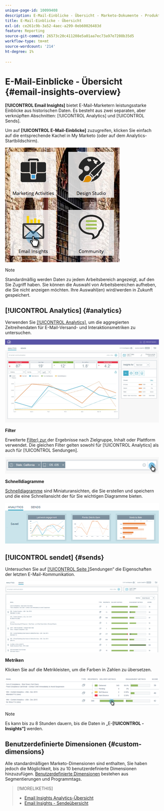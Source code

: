 ```yaml
---
unique-page-id: 10099408
description: E-Mail-Einblicke - Übersicht - Marketo-Dokumente - Produktdokumentation
title: E-Mail-Einblicke - Übersicht
exl-id: ce261c9b-3a52-4aec-a299-0eb60026483d
feature: Reporting
source-git-commit: 26573c20c411208e5a01aa7ec73a97e7208b35d5
workflow-type: tm+mt
source-wordcount: '214'
ht-degree: 1%

---
```


# E-Mail-Einblicke - Übersicht {#email-insights-overview}

**[!UICONTROL Email Insights]** bietet E-Mail-Marketern leistungsstarke Einblicke aus historischen Daten. Es besteht aus zwei separaten, aber verknüpften Abschnitten: [!UICONTROL Analytics] und [!UICONTROL Sends].

Um auf **[!UICONTROL E-Mail-Einblicke]** zuzugreifen, klicken Sie einfach auf die entsprechende Kachel in My Marketo (oder auf dem Analytics-Startbildschirm).

![](assets/icon.png)

>[!NOTE]
>
>Standardmäßig werden Daten zu jedem Arbeitsbereich angezeigt, auf den Sie Zugriff haben. Sie können die Auswahl von Arbeitsbereichen aufheben, die Sie nicht anzeigen möchten. Ihre Auswahl(en) wird/werden in Zukunft gespeichert.

## [!UICONTROL Analytics] {#analytics}

Verwenden Sie [[!UICONTROL Analytics]](/help/marketo/product-docs/reporting/email-insights/email-insights-analytics-overview.md), um die aggregierten Zeitreihendaten für E-Mail-Versand- und Interaktionsmetriken zu untersuchen.

![](assets/emailanalytics.jpg)

**Filter**

Erweiterte [Filter) zur ](/help/marketo/product-docs/reporting/email-insights/filtering-in-email-insights.md) der Ergebnisse nach Zielgruppe, Inhalt oder Plattform verwendet. Die gleichen Filter gelten sowohl für [!UICONTROL Analytics] als auch für [!UICONTROL Sendungen].

![](assets/filter.png)

**Schnelldiagramme**

[Schnelldiagramme](/help/marketo/product-docs/reporting/email-insights/email-insights-quick-charts.md) sind Miniaturansichten, die Sie erstellen und speichern und die eine Schnellansicht der für Sie wichtigen Diagramme bieten.

![](assets/three.png)

## [!UICONTROL sendet] {#sends}

Untersuchen Sie auf [[!UICONTROL  Seite ]](/help/marketo/product-docs/reporting/email-insights/email-insights-sends-overview.md)Sendungen“ die Eigenschaften der letzten E-Mail-Kommunikation.

![](assets/two.png)

**Metriken**

Klicken Sie auf die Metrikleisten, um die Farben in Zahlen zu übersetzen.

![](assets/delivery-metrics.png)

>[!NOTE]
>
>Es kann bis zu 8 Stunden dauern, bis die Daten in „E-**[!UICONTROL -Insights“]** werden.

## Benutzerdefinierte Dimensionen {#custom-dimensions}

Alle standardmäßigen Marketo-Dimensionen sind enthalten, Sie haben jedoch die Möglichkeit, bis zu 10 benutzerdefinierte Dimensionen hinzuzufügen. [Benutzerdefinierte Dimensionen](/help/marketo/product-docs/reporting/email-insights/custom-dimensions-for-email-insights.md) bestehen aus Segmentierungen und Programmtags.

>[!MORELIKETHIS]
>
>* [Email Insights Analytics-Übersicht](/help/marketo/product-docs/reporting/email-insights/email-insights-analytics-overview.md)
>* [Email Insights - Sendeübersicht](/help/marketo/product-docs/reporting/email-insights/email-insights-sends-overview.md)
